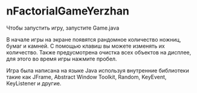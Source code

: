# nFactorialGameYerzhan

Чтобы запустить игру, запустите Game.java

В начале игры на экране появятся рандомное количество ножниц, бумаг и камней. С помощью клавиш вы можете изменять их количество.
Также предусмотрена очистка всех объектов на дисплее, для этого во время игры нажмите пробел.

Игра была написана на языке Java используя внутренние библиотеки такие как JFrame, Abstract Window Toolkit, Random, KeyEvent, KeyListener и другие.
